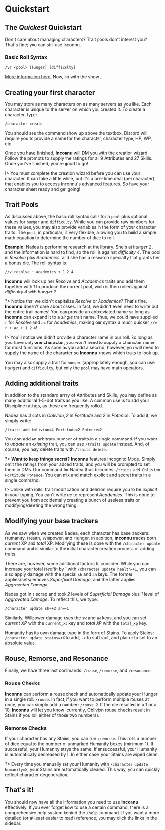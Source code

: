 # Quickstart

## The *Quickest* Quickstart

Don't care about managing characters? Trait pools don't interest you? That's fine; you can still use Inconnu.

### Basic Roll Syntax

```
/vr <pool> [hunger] [difficulty]
```

[More information here.](rolls.md) Now, on with the show ...

## Creating your first character

You may store as many characters on as many servers as you like. Each character is unique to the server on which you created it. To create a character, type:

```
/character create
```

You should see the command show up above the textbox. Discord will require you to provide a name for the character, character type, HP, WP, etc.

Once you have finished, **Inconnu** will DM you with the creation wizard. Follow the prompts to supply the ratings for all 9 Attributes and 27 Skills. Once you've finished, you're good to go!

!> You must complete the creation wizard before you can use your character. It can take a little while, but it's a one-time deal (per character) that enables you to access Inconnu's advanced features. So have your character sheet ready and get going!

## Trait Pools

As discussed above, the basic roll syntax calls for a `pool` plus optional values for `hunger` and `difficulty`. While you can provide raw numbers for these values, you may also provide variables in the form of your character traits. The `pool`, in particular, is very flexible, allowing you to build a simple math equation to determine the number of dice to roll.

**Example:** Nadea is performing research at the library. She's at *hunger 2*, and the information is hard to find, so the roll is against *difficulty 4*. The pool is *Resolve* plus *Academics*, and she has a research specialty that grants her a bonus die. The roll syntax is:

```
//v resolve + academics + 1 2 4
```

**Inconnu** will look up her *Resolve* and *Academics* traits and add them together with *1* to produce the correct pool, wich is then rolled against *difficulty 4* with *hunger 2*.

?> Notice that we didn't capitalize *Resolve* or *Academics*? That's fine. **Inconnu** doesn't care about cases. In fact, we didn't even need to write out the entire trait names! You can provide an abbreviated name so long as **Inconnu** can expand it to a *single* trait name. Thus, we could have supplied `r` for *Resolve* and `ac` for *Academics*, making our syntax a much quicker `//v r + ac + 1 2 4`!

!> You'll notice we didn't provide a character name in our roll. So long as you have only **one character**, you won't need to supply a character name for most functions. As soon as you add a second, however, you will need to supply the name of the character so **Inconnu** knows which traits to look up.

You may also supply a trait for `hunger` (appropriately enough, you can use *hunger*) and `difficulty`, but only the `pool` may have math operators.

## Adding additional traits

In addition to the standard array of Attributes and Skills, you may define as many additional 1-5-dot traits as you like. A common use is to add your Discipline ratings, as these are frequently rolled.

Nadea has *4* dots in *Oblivion*, *2* in *Fortitude* and *2* in *Potence*. To add it, we simply write:

```
/traits add Oblivion=4 Fortitude=2 Potence=2
```

You can add an arbitrary number of traits in a single command. If you want to *update* an *existing* trait, you can use `/traits update` instead. And, of course, you may delete traits with `/traits delete`.

?> **Want to keep things secret?** **Inconnu** features Incognito Mode. Simply omit the ratings from your added traits, and you will be prompted to set them in DMs. Our command for Nadea thus becomes: `/traits add Oblivion Fortitude Potence`. You can mix and match explicit and secret traits in a single command.

!> Unlike with rolls, trait modification and deletion require you to be *explicit* in your typing. You can't write *ac* to represent *Academics*. This is done to prevent you from accidentally creating a bunch of useless traits or modifying/deleting the wrong thing.

## Modifying your base trackers

As we saw when we created Nadea, each character has base trackers: Humanity, Health, Willpower, and Hunger. In addition, **Inconnu** tracks both *current* XP and *total* XP. Modifying these is done with the `/character update` command and is similar to the initial character creation process or adding traits.

There are, however, some additional factors to consider. While you can increase your total *Health* by *1* with `/character update health=+1`, you can also apply damage with the special `sh` and `ah` keys. The former applies/sets/removes *Superficial Damage*, and the latter applies *Aggravated Damage*.

Nadea got in a scrap and took *2* levels of *Superficial Damage* plus *1* level of *Aggravated Damage*. To reflect this, we type:

```
/character update sh=+2 ah=+1
```

Similarly, Willpower damage uses the `sw` and `aw` keys, and you can set *current XP* with the `current_xp` key and *total XP* with the `total_xp` key.

Humanity has its own damage type in the form of Stains. To apply Stains: `/character update stains=+X` to add, `-x` to subtract, and plain `x` to set to an absolute value.

## Rouse, Remorse, and Resonance

Finally, we have three last commands: `/rouse`, `/remorse`, and `/resonance`.

### Rouse Checks

**Inconnu** can perform a rouse check and automatically update your Hunger in a single roll: `/rouse`. In fact, if you want to perform multiple rouses at once, you can simply add a number: `/rouse 2`. If the die resulted in a 1 or a 10, **Inconnu** will let you know (currently, Oblivion rouse checks result in Stains if you roll either of those two numbers).

### Remorse Checks

If your character has any Stains, you can run `/remorse`. This rolls a number of dice equal to the number of unmarked Humanity boxes (minimum 1). If successful, your Humanity stays the same. If unsuccessful, your Humanity is automatically decreased by 1. In either case, your Stains are wiped clean.

?> Every time you manually set your Humanity with `/character update humanity=X`, your Stains are automatically cleared. This way, you can quickly reflect character degeneration.

## That's it!

You should now have all the information you need to use **Inconnu** effectively. If you ever forget how to use a certain command, there is a comprehensive help system behind the `/help` command. If you want a more detailed (or at least easier to read) reference, you may click the links in the sidebar.
